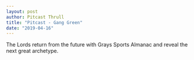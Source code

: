 ```yaml
---
layout: post
author: Pitcast Thrull
title: "Pitcast - Gang Green"
date: "2019-04-16"
---
```


The Lords return from the future with Grays Sports Almanac and reveal the next great archetype.
